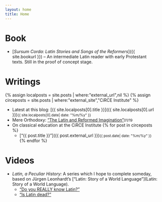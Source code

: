```yaml
---
layout: home
title: Home
---
```


# Book
- [*Sursum Corda: Latin Stories and Songs of the Reformers*]({{ site.bookurl }}) – An intermediate Latin reader with early Protestant texts. Still in the proof of concept stage.

# Writings
{% assign localposts = site.posts | where:"external_url",nil %}
{% assign circeposts = site.posts | where:"external_site","CiRCE Institute" %}
* Latest at this blog: [{{ site.localposts[0].title }}]({{ site.localposts[0].url }})<small class="post-date">{{ site.localposts[0].date| date: "%m/%y" }}</small>
* Mere Orthodoxy: [“The Latin and Reformed Imagination”](https://mereorthodoxy.com/latin-reformed-imagination/)<small class="post-date">01/19</small>
* On classical education at the CiRCE Institute
	{% for post in circeposts %}
    - [“{{ post.title }}”]({{ post.external_url }})<small class="post-date">{{ post.date| date: "%m/%y" }}</small>
	{% endfor %}

# Videos
* *Latin, a Peculiar History:* A series which I hope to complete someday, based on Jürgen Leonhardt’s [“Latin: Story of a World Language”](Latin: Story of a World Language).
    - [“Do you REALLY know Latin?”](https://www.youtube.com/watch?v=AT0U5BJ19aM&list=PLqvZZdoCdlTu63N-cVAPR7WfEbkB6EEoE)
    - [“Is Latin dead?”](https://www.youtube.com/watch?v=JdFAFfYdkoQ&list=PLqvZZdoCdlTu63N-cVAPR7WfEbkB6EEoE)